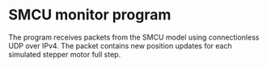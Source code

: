 SMCU monitor program
====================

The program receives packets from the SMCU model using 
connectionless UDP over IPv4. 
The packet contains new position updates for each simulated
stepper motor full step.